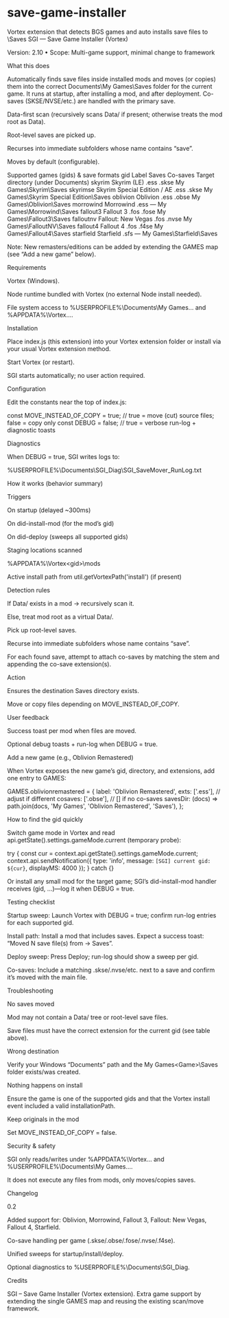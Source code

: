 # save-game-installer
Vortex extension that detects BGS games and auto installs save files to \Saves
SGI — Save Game Installer (Vortex)

Version: 2.10 • Scope: Multi-game support, minimal change to framework

What this does

Automatically finds save files inside installed mods and moves (or copies) them into the correct Documents\My Games<Game>\Saves folder for the current game. It runs at startup, after installing a mod, and after deployment. Co-saves (SKSE/NVSE/etc.) are handled with the primary save.

Data-first scan (recursively scans Data/ if present; otherwise treats the mod root as Data).

Root-level saves are picked up.

Recurses into immediate subfolders whose name contains “save”.

Moves by default (configurable).

Supported games (gids) & save formats
gid	Label	Saves	Co-saves	Target directory (under Documents)
skyrim	Skyrim (LE)	.ess	.skse	My Games\Skyrim\Saves
skyrimse	Skyrim Special Edition / AE	.ess	.skse	My Games\Skyrim Special Edition\Saves
oblivion	Oblivion	.ess	.obse	My Games\Oblivion\Saves
morrowind	Morrowind	.ess	—	My Games\Morrowind\Saves
fallout3	Fallout 3	.fos	.fose	My Games\Fallout3\Saves
falloutnv	Fallout: New Vegas	.fos	.nvse	My Games\FalloutNV\Saves
fallout4	Fallout 4	.fos	.f4se	My Games\Fallout4\Saves
starfield	Starfield	.sfs	—	My Games\Starfield\Saves

Note: New remasters/editions can be added by extending the GAMES map (see “Add a new game” below).

Requirements

Vortex (Windows).

Node runtime bundled with Vortex (no external Node install needed).

File system access to %USERPROFILE%\Documents\My Games\... and %APPDATA%\Vortex\....

Installation

Place index.js (this extension) into your Vortex extension folder or install via your usual Vortex extension method.

Start Vortex (or restart).

SGI starts automatically; no user action required.

Configuration

Edit the constants near the top of index.js:

const MOVE_INSTEAD_OF_COPY = true; // true = move (cut) source files; false = copy only
const DEBUG = false;               // true = verbose run-log + diagnostic toasts

Diagnostics

When DEBUG = true, SGI writes logs to:

%USERPROFILE%\Documents\SGI_Diag\SGI_SaveMover_RunLog.txt

How it works (behavior summary)

Triggers

On startup (delayed ~300ms)

On did-install-mod (for the mod’s gid)

On did-deploy (sweeps all supported gids)

Staging locations scanned

%APPDATA%\Vortex\<gid>\mods

Active install path from util.getVortexPath('install') (if present)

Detection rules

If Data/ exists in a mod → recursively scan it.

Else, treat mod root as a virtual Data/.

Pick up root-level saves.

Recurse into immediate subfolders whose name contains “save”.

For each found save, attempt to attach co-saves by matching the stem and appending the co-save extension(s).

Action

Ensures the destination Saves directory exists.

Move or copy files depending on MOVE_INSTEAD_OF_COPY.

User feedback

Success toast per mod when files are moved.

Optional debug toasts + run-log when DEBUG = true.

Add a new game (e.g., Oblivion Remastered)

When Vortex exposes the new game’s gid, directory, and extensions, add one entry to GAMES:

GAMES.oblivionremastered = {
  label: 'Oblivion Remastered',
  exts: ['.ess'],          // adjust if different
  cosaves: ['.obse'],      // [] if no co-saves
  savesDir: (docs) => path.join(docs, 'My Games', 'Oblivion Remastered', 'Saves'),
};


How to find the gid quickly

Switch game mode in Vortex and read api.getState().settings.gameMode.current (temporary probe):

try {
  const cur = context.api.getState().settings.gameMode.current;
  context.api.sendNotification({ type: 'info', message: `[SGI] current gid: ${cur}`, displayMS: 4000 });
} catch {}


Or install any small mod for the target game; SGI’s did-install-mod handler receives (gid, ...)—log it when DEBUG = true.

Testing checklist

Startup sweep: Launch Vortex with DEBUG = true; confirm run-log entries for each supported gid.

Install path: Install a mod that includes saves. Expect a success toast:
“Moved N save file(s) from <mod> → <Game> Saves”.

Deploy sweep: Press Deploy; run-log should show a sweep per gid.

Co-saves: Include a matching .skse/.nvse/etc. next to a save and confirm it’s moved with the main file.

Troubleshooting

No saves moved

Mod may not contain a Data/ tree or root-level save files.

Save files must have the correct extension for the current gid (see table above).

Wrong destination

Verify your Windows “Documents” path and the My Games\<Game>\Saves folder exists/was created.

Nothing happens on install

Ensure the game is one of the supported gids and that the Vortex install event included a valid installationPath.

Keep originals in the mod

Set MOVE_INSTEAD_OF_COPY = false.

Security & safety

SGI only reads/writes under %APPDATA%\Vortex\... and %USERPROFILE%\Documents\My Games\....

It does not execute any files from mods, only moves/copies saves.

Changelog

0.2

Added support for: Oblivion, Morrowind, Fallout 3, Fallout: New Vegas, Fallout 4, Starfield.

Co-save handling per game (.skse/.obse/.fose/.nvse/.f4se).

Unified sweeps for startup/install/deploy.

Optional diagnostics to %USERPROFILE%\Documents\SGI_Diag.

Credits

SGI – Save Game Installer (Vortex extension).
Extra game support by extending the single GAMES map and reusing the existing scan/move framework.

